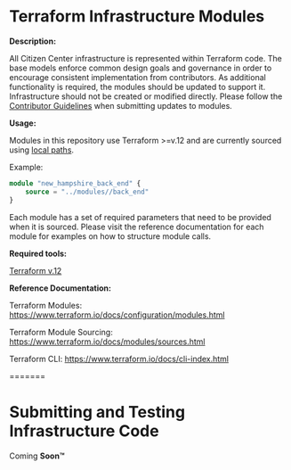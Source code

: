 # Terraform Infrastructure Modules

<b>Description:</b>

All Citizen Center infrastructure is represented within Terraform code. The base models enforce common design goals and governance in order to encourage consistent implementation from contributors. As additional functionality is required, the modules should be updated to support it. Infrastructure should not be created or modified directly. Please follow the [Contributor Guidelines](https://github.com/Access-America/Citizen-Center/blob/master/CONTRIBUTING.md) when submitting updates to modules.

<b>Usage:</b>

Modules in this repository use Terraform >=v.12 and are currently sourced using [local paths](https://www.terraform.io/docs/modules/sources.html#local-paths). 

Example:
```terraform
module "new_hampshire_back_end" {
    source = "../modules//back_end"
}
```
Each module has a set of required parameters that need to be provided when it is sourced. Please visit the reference documentation for each module for examples on how to structure module calls.

<b>Required tools:</b>

[Terraform v.12](https://www.terraform.io/downloads.html)

<b>Reference Documentation:</b>

Terraform Modules:
https://www.terraform.io/docs/configuration/modules.html

Terraform Module Sourcing:
https://www.terraform.io/docs/modules/sources.html

Terraform CLI:
https://www.terraform.io/docs/cli-index.html

=======

# Submitting and Testing Infrastructure Code

Coming <b>Soon™</b>
